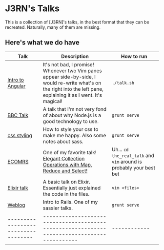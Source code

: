 # J3RN's Talks

This is a collection of [J3RN]'s talks, in the best format that they can be recreated. Naturally, many of them are missing.

## Here's what we do have

| Talk                              | Description                                                                               | How to run |
|-----------------------------------|-------------------------------------------------------------------------------------------|------------|
| [Intro to Angular](angular-talk/) | It's not bad, I promise! Whenever two Vim panes appear side-by-side, I would re-write what's on the right into the left pane, explaining it as I went. It's magical! | `./talk.sh` |
| [BBC Talk](bbc_talk/)             | A talk that I'm not very fond of about why Node.js is a good technology to use.           | `grunt serve` |
| [css styling](css/)               | How to style your css to make me happy. Also some notes about sass.                       | `grunt serve` |
| [ECOMRS](ecomrs/)                 | One of my favorite talk! [Elegant Collection Operations with Map, Reduce and Select!](https://www.youtube.com/watch?v=4POSMbOWb-U&t=10m0s) | Uh... `cd the_real_talk` and `vim` around is probably your best bet |
| [Elixir talk](elixir-talk/)       | A basic talk on Elixir. Essentially just explained the code in the files.                 | `vim <files>` |
| [Weblog](weblog/)                 | Intro to Rails. One of my sassier talks.                                                  | `grunt serve` |
|-----------------------------------|-------------------------------------------------------------------------------------------|------------|
